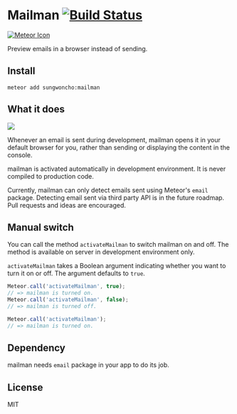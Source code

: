 # Mailman [![Build Status](https://travis-ci.org/sungwoncho/meteor-mailman.svg?branch=master)](https://travis-ci.org/sungwoncho/meteor-mailman)

[![Meteor Icon](http://icon.meteor.com/package/sungwoncho:mailman)](https://atmospherejs.com/sungwoncho/mailman)

Preview emails in a browser instead of sending.

## Install

    meteor add sungwoncho:mailman

## What it does

![](https://cldup.com/HQTH37cPm6.gif)

Whenever an email is sent during development, mailman opens it in your default
browser for you, rather than sending or displaying the content in the console.

mailman is activated automatically in development environment. It is never
compiled to production code.

Currently, mailman can only detect emails sent using Meteor's `email` package.
Detecting email sent via third party API is in the future roadmap. Pull requests
and ideas are encouraged.

## Manual switch

You can call the method `activateMailman` to switch mailman on and off. The
method is available on server in development environment only.

`activateMailman` takes a Boolean argument indicating whether you want to turn
it on or off. The argument defaults to `true`.

```js
Meteor.call('activateMailman', true);
// => mailman is turned on.
Meteor.call('activateMailman', false);
// => mailman is turned off.

Meteor.call('activateMailman');
// => mailman is turned on.
```

## Dependency

mailman needs `email` package in your app to do its job.

## License

MIT
